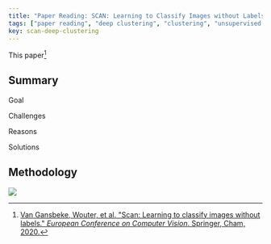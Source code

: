 ```yaml
---
title: "Paper Reading: SCAN: Learning to Classify Images without Labels"
tags: ["paper reading", "deep clustering", "clustering", "unsupervised learning"]
key: scan-deep-clustering
---
```


This paper[^scan]

<!--more-->

## Summary

Goal

Challenges

Reasons

Solutions

## Methodology



[^scan]: [Van Gansbeke, Wouter, et al. "Scan: Learning to classify images without labels." *European Conference on Computer Vision*. Springer, Cham, 2020.](https://arxiv.org/pdf/2005.12320.pdf)

![](https://raw.githubusercontent.com/yuanpinz/blog/main/assets/images/posts/image.png)

